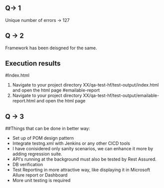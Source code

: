 ## Q-> 1
Unique number of errors -> 127

## Q -> 2
Framework has been deisgned for the same.
## Execution results
#Index.html
1. Navigate to your project directory XX/qa-test-hf/test-output/index.html and open the html page
#emailable-report
1. Navigate to your project directory XX/qa-test-hf/test-output/emailable-report.html and open the html page

## Q -> 3
##Things that can be done in better way:
- Set up of POM design pattern
- Integrate testng.xml with Jenkins or any other CICD tools
- I have conisidered only sanity scenarios, we can enhance it more by adding regression suite.
- API's running at the background must also be tested by Rest Assured.
- DB verification
- Test Reporting in more attractive way, like displaying it in Microsoft Allure report or Dashboard
- More unit testing is required